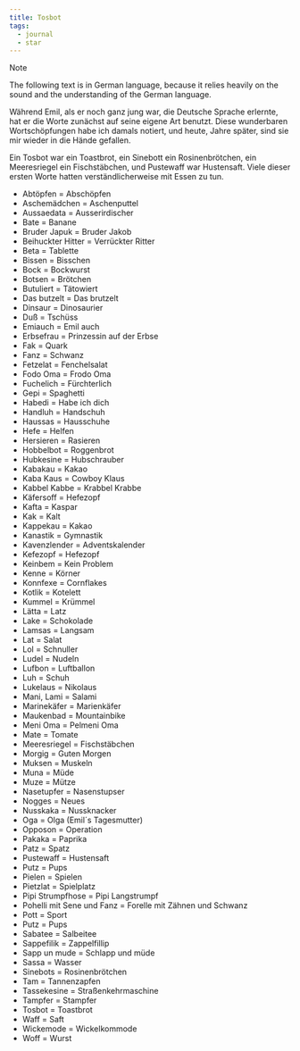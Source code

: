 ```yaml
---
title: Tosbot
tags: 
  - journal
  - star
---
```

> [!Note]
> The following text is in German language, because it relies heavily on the sound and the understanding of the German language.

Während Emil, als er noch ganz jung war, die Deutsche Sprache erlernte, hat er die Worte zunächst auf seine eigene Art benutzt. Diese wunderbaren Wortschöpfungen habe ich damals notiert, und heute, Jahre später, sind sie mir wieder in die Hände gefallen.

Ein Tosbot war ein Toastbrot, ein Sinebott ein Rosinenbrötchen, ein Meeresriegel ein Fischstäbchen, und Pustewaff war Hustensaft. Viele dieser ersten Worte hatten verständlicherweise mit Essen zu tun. 

* Abtöpfen = Abschöpfen
* Aschemädchen = Aschenputtel
* Aussaedata = Ausserirdischer
* Bate = Banane
* Bruder Japuk = Bruder Jakob
* Beihuckter Hitter = Verrückter Ritter
* Beta = Tablette
* Bissen = Bisschen
* Bock = Bockwurst
* Botsen = Brötchen
* Butuliert = Tätowiert
* Das butzelt = Das brutzelt
* Dinsaur = Dinosaurier
* Duß = Tschüss
* Emiauch = Emil auch
* Erbsefrau = Prinzessin auf der Erbse
* Fak = Quark
* Fanz = Schwanz
* Fetzelat = Fenchelsalat
* Fodo Oma = Frodo Oma
* Fuchelich = Fürchterlich
* Gepi = Spaghetti
* Habedi = Habe ich dich
* Handluh = Handschuh
* Haussas = Hausschuhe
* Hefe = Helfen
* Hersieren = Rasieren
* Hobbelbot = Roggenbrot
* Hubkesine = Hubschrauber
* Kabakau = Kakao
* Kaba Kaus = Cowboy Klaus
* Kabbel Kabbe = Krabbel Krabbe
* Käfersoff = Hefezopf
* Kafta = Kaspar
* Kak = Kalt
* Kappekau = Kakao
* Kanastik = Gymnastik
* Kavenzlender = Adventskalender
* Kefezopf = Hefezopf
* Keinbem = Kein Problem
* Kenne = Körner
* Konnfexe = Cornflakes
* Kotlik = Kotelett
* Kummel = Krümmel
* Lätta = Latz
* Lake = Schokolade
* Lamsas = Langsam
* Lat = Salat
* Lol = Schnuller
* Ludel = Nudeln
* Lufbon = Luftballon
* Luh = Schuh
* Lukelaus = Nikolaus
* Mani, Lami = Salami 
* Marinekäfer = Marienkäfer
* Maukenbad = Mountainbike
* Meni Oma = Pelmeni Oma
* Mate = Tomate
* Meeresriegel = Fischstäbchen
* Morgig = Guten Morgen
* Muksen = Muskeln
* Muna = Müde
* Muze = Mütze
* Nasetupfer = Nasenstupser
* Nogges = Neues
* Nusskaka = Nussknacker
* Oga = Olga (Emil´s Tagesmutter)
* Opposon = Operation
* Pakaka = Paprika
* Patz = Spatz
* Pustewaff = Hustensaft
* Putz = Pups
* Pielen = Spielen
* Pietzlat = Spielplatz
* Pipi Strumpfhose = Pipi Langstrumpf
* Pohelli mit Sene und Fanz = Forelle mit Zähnen und Schwanz
* Pott = Sport
* Putz = Pups
* Sabatee = Salbeitee
* Sappefilik = Zappelfillip
* Sapp un mude = Schlapp und müde
* Sassa = Wasser
* Sinebots = Rosinenbrötchen
* Tam = Tannenzapfen
* Tassekesine = Straßenkehrmaschine
* Tampfer = Stampfer
* Tosbot = Toastbrot
* Waff = Saft
* Wickemode = Wickelkommode
* Woff = Wurst


